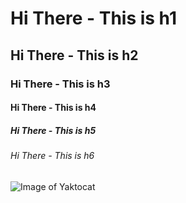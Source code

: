 # Hi There - This is h1
## Hi There - This is h2
### Hi There - This is h3
#### Hi There - This is h4
##### Hi There - This is h5
###### Hi There - This is h6

![Image of Yaktocat](https://octodex.github.com/images/yaktocat.png)
